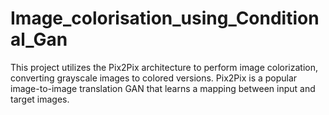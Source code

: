 # Image_colorisation_using_Conditional_Gan

This project utilizes the Pix2Pix architecture to perform image colorization, converting grayscale images to colored versions. Pix2Pix is a popular image-to-image translation GAN that learns a mapping between input and target images.


